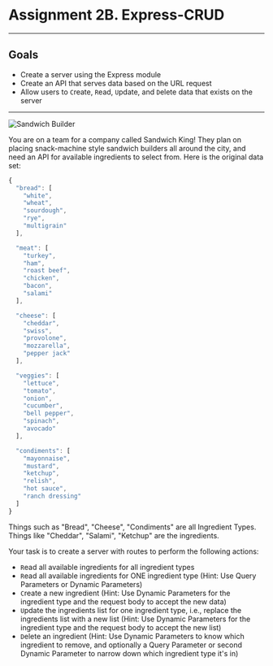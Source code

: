# Assignment 2B. Express-CRUD

---

## Goals

- Create a server using the Express module
- Create an API that serves data based on the URL request
- Allow users to `C`reate, `R`ead, `U`pdate, and `D`elete data that exists on the server

---

![Sandwich Builder](https://i.imgur.com/Q1q6Ngd.jpg)

You are on a team for a company called Sandwich King! They plan on placing snack-machine style sandwich builders all around the city, and need an API for available ingredients to select from. Here is the original data set:

```js
{
  "bread": [
    "white",
    "wheat",
    "sourdough",
    "rye",
    "multigrain"
  ],

  "meat": [
    "turkey",
    "ham",
    "roast beef",
    "chicken",
    "bacon",
    "salami"
  ],

  "cheese": [
    "cheddar",
    "swiss",
    "provolone",
    "mozzarella",
    "pepper jack"
  ],

  "veggies": [
    "lettuce",
    "tomato",
    "onion",
    "cucumber",
    "bell pepper",
    "spinach",
    "avocado"
  ],

  "condiments": [
    "mayonnaise",
    "mustard",
    "ketchup",
    "relish",
    "hot sauce",
    "ranch dressing"
  ]
}
```

Things such as "Bread", "Cheese", "Condiments" are all Ingredient Types. Things like "Cheddar", "Salami", "Ketchup" are the ingredients.

Your task is to create a server with routes to perform the following actions:

- `R`ead all available ingredients for all ingredient types
- `R`ead all available ingredients for ONE ingredient type (Hint: Use Query Parameters or Dynamic Parameters)
- `C`reate a new ingredient (Hint: Use Dynamic Parameters for the ingredient type and the request body to accept the new data)
- `U`pdate the ingredients list for one ingredient type, i.e., replace the ingredients list with a new list (Hint: Use Dynamic Parameters for the ingredient type and the request body to accept the new list)
- `D`elete an ingredient (Hint: Use Dynamic Parameters to know which ingredient to remove, and optionally a Query Parameter or second Dynamic Parameter to narrow down which ingredient type it's in)
